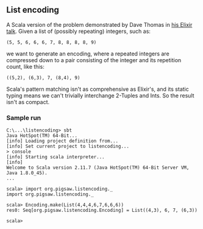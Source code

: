## List encoding

A Scala version of the problem demonstrated by Dave Thomas in
[his Elixir talk](https://youtu.be/5hDVftaPQwY?t=738).
Given a list of (possibly repeating) integers, such as:
```
(5, 5, 6, 6, 6, 7, 8, 8, 8, 8, 9)
```
we want to generate an encoding, where a repeated integers are compressed
down to a pair consisting of the integer and its repetition count, like this:
```
((5,2), (6,3), 7, (8,4), 9)
```

Scala's pattern matching isn't as comprehensive as Elixir's, and its
static typing means we can't trivially interchange 2-Tuples and Ints.
So the result isn't as compact.

### Sample run

```
C:\...\listencoding> sbt
Java HotSpot(TM) 64-Bit...
[info] Loading project definition from...
[info] Set current project to listencoding...
> console
[info] Starting scala interpreter...
[info]
Welcome to Scala version 2.11.7 (Java HotSpot(TM) 64-Bit Server VM, Java 1.8.0_45).
...

scala> import org.pigsaw.listencoding._
import org.pigsaw.listencoding._

scala> Encoding.make(List(4,4,4,6,7,6,6,6))
res0: Seq[org.pigsaw.listencoding.Encoding] = List((4,3), 6, 7, (6,3))

scala>
```